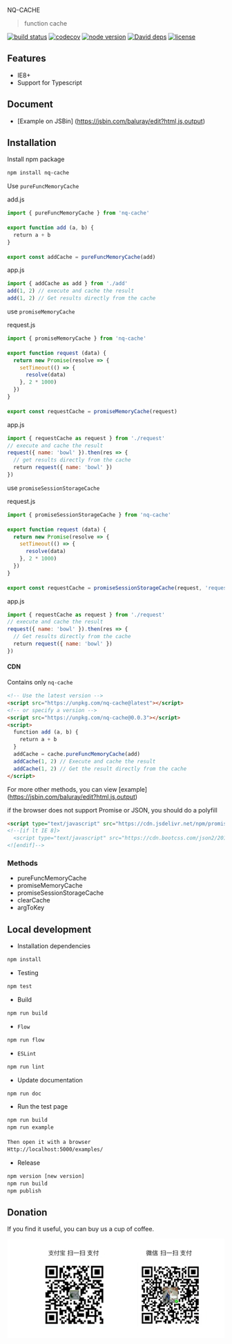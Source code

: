 NQ-CACHE

> function cache

[![build status](https://api.travis-ci.org/nqdy666/nq-cache.svg?branch=master)](https://travis-ci.org/nqdy666/nq-cache)
[![codecov](https://codecov.io/gh/nqdy666/nq-cache/branch/master/graph/badge.svg)](https://codecov.io/gh/nqdy666/nq-cache)
[![node version](https://img.shields.io/badge/node.js-%3E=_8.0-green.svg?style=flat-square)](http://nodejs.org/download/)
[![David deps](https://img.shields.io/david/nqdy666/nq-cache.svg?style=flat-square)](https://david-dm.org/nqdy666/nq-cache)
[![license](https://img.shields.io/npm/l/nq-cache.svg)](https://www.npmjs.com/package/nq-cache)

## Features
- IE8+
- Support for Typescript

## Document
- [Example on JSBin] (https://jsbin.com/baluray/edit?html,js,output)

## Installation

Install npm package

```bash
npm install nq-cache
```

Use `pureFuncMemoryCache`

add.js
```javascript
import { pureFuncMemoryCache } from 'nq-cache'

export function add (a, b) {
  return a + b
}

export const addCache = pureFuncMemoryCache(add)
```

app.js
```javascript
import { addCache as add } from './add'
add(1, 2) // execute and cache the result
add(1, 2) // Get results directly from the cache
```

use `promiseMemoryCache`

request.js
```javascript
import { promiseMemoryCache } from 'nq-cache'

export function request (data) {
  return new Promise(resolve => {
    setTimeout(() => {
      resolve(data)
    }, 2 * 1000)
  })
}

export const requestCache = promiseMemoryCache(request)
```

app.js
```javascript
import { requestCache as request } from './request'
// execute and cache the result
request({ name: 'bowl' }).then(res => {
  // get results directly from the cache
  return request({ name: 'bowl' })
})
```

use `promiseSessionStorageCache`

request.js
```javascript
import { promiseSessionStorageCache } from 'nq-cache'

export function request (data) {
  return new Promise(resolve => {
    setTimeout(() => {
      resolve(data)
    }, 2 * 1000)
  })
}

export const requestCache = promiseSessionStorageCache(request, 'request')
```

app.js
```javascript
import { requestCache as request } from './request'
// execute and cache the result
request({ name: 'bowl' }).then(res => {
  // Get results directly from the cache
  return request({ name: 'bowl' })
})
```

#### CDN

Contains only `nq-cache`

```html
<!-- Use the latest version -->
<script src="https://unpkg.com/nq-cache@latest"></script>
<!-- or specify a version -->
<script src="https://unpkg.com/nq-cache@0.0.3"></script>
<script>
  function add (a, b) {
    return a + b
  }
  addCache = cache.pureFuncMemoryCache(add)
  addCache(1, 2) // Execute and cache the result
  addCache(1, 2) // Get the result directly from the cache
</script>
```
For more other methods, you can view [example] (https://jsbin.com/baluray/edit?html,js,output)


if the browser does not support Promise or JSON, you should do a polyfill
```html
<script type="text/javascript" src="https://cdn.jsdelivr.net/npm/promise-polyfill@8/dist/polyfill.min.js"></script>
<!--[if lt IE 8]>
  <script type="text/javascript" src="https://cdn.bootcss.com/json2/20160511/json2.min.js"></script>
<![endif]-->
```

### Methods
- pureFuncMemoryCache
- promiseMemoryCache
- promiseSessionStorageCache
- clearCache
- argToKey

## Local development

- Installation dependencies

```bash
npm install
```

- Testing

```bash
npm test
```

- Build

```bash
npm run build
```

- `Flow`

```bash
npm run flow
```

- `ESLint`

```bash
npm run lint
```

- Update documentation

```bash
npm run doc
```

- Run the test page

```bash
npm run build
npm run example

Then open it with a browser
Http://localhost:5000/examples/
```

- Release

```bash
npm version [new version]
npm run build
npm publish
```

## Donation
If you find it useful, you can buy us a cup of coffee.

<img width="650" src="https://raw.githubusercontent.com/nqdy666/nq-cache/master/qrcode-donation.png" alt="donation">
